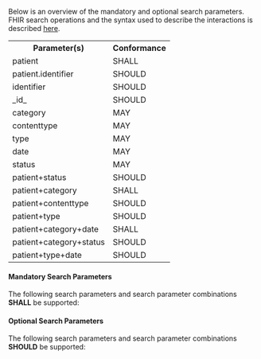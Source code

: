 Below is an overview of the mandatory and optional search parameters. FHIR search operations and the syntax used to describe the interactions is described <a href="http://hl7.org/fhir/R4/search.html">here</a>.

<table class="list">
<tbody>
  <tr>
    <th>Parameter(s)</th>
    <th>Conformance</th>
  </tr>
  <tr>
        <td>patient</td>
        <td>SHALL</td>
  </tr>
  <tr>
        <td>patient.identifier</td>
        <td>SHOULD</td>
  </tr>
   <tr>
        <td>identifier</td>
        <td>SHOULD</td>
  </tr>
  <tr>
        <td>_id_</td>
        <td>SHOULD</td>
  </tr>
  <tr>
        <td>category</td>
        <td>MAY</td>
  </tr>
  <tr>
        <td>contenttype</td>
        <td>MAY</td>
  </tr>
  <tr>
        <td>type</td>
        <td>MAY</td>
  </tr>
  <tr>
        <td>date</td>
        <td>MAY</td>
  </tr>
  <tr>
        <td>status</td>
        <td>MAY</td>
  </tr>
  <tr>
        <td>patient+status</td>
        <td>SHOULD</td>
  </tr>
  <tr>
        <td>patient+category</td>
        <td>SHALL</td>
  </tr>
  <tr>
        <td>patient+contenttype</td>
        <td>SHOULD</td>
  </tr>
  <tr>
        <td>patient+type</td>
        <td>SHOULD</td>
  </tr>
  <tr>
        <td>patient+category+date</td>
        <td>SHALL</td>
  </tr>
  <tr>
        <td>patient+category+status</td>
        <td>SHOULD</td>
  </tr>
  <tr>
        <td>patient+type+date</td>
        <td>SHOULD</td>
  </tr>
 </tbody>
</table>


#### Mandatory Search Parameters

The following search parameters and search parameter combinations **SHALL** be supported:

#### Optional Search Parameters

The following search parameters and search parameter combinations **SHOULD** be supported:

